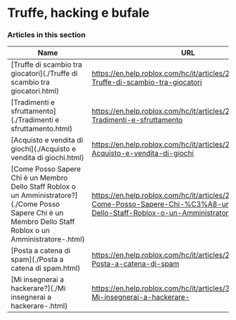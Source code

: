 # Truffe, hacking e bufale  
### Articles in this section
Name|URL
-|-
[Truffe di scambio tra giocatori](./Truffe di scambio tra giocatori.html) |https://en.help.roblox.com/hc/it/articles/203312390-Truffe-di-scambio-tra-giocatori
[Tradimenti e sfruttamento](./Tradimenti e sfruttamento.html) |https://en.help.roblox.com/hc/it/articles/203312450-Tradimenti-e-sfruttamento
[Acquisto e vendita di giochi](./Acquisto e vendita di giochi.html) |https://en.help.roblox.com/hc/it/articles/203313980-Acquisto-e-vendita-di-giochi
[Come Posso Sapere Chi è un Membro Dello Staff Roblox o un Amministratore?](./Come Posso Sapere Chi è un Membro Dello Staff Roblox o un Amministratore-.html) |https://en.help.roblox.com/hc/it/articles/203313360-Come-Posso-Sapere-Chi-%C3%A8-un-Membro-Dello-Staff-Roblox-o-un-Amministratore-
[Posta a catena di spam](./Posta a catena di spam.html) |https://en.help.roblox.com/hc/it/articles/203312510-Posta-a-catena-di-spam
[Mi insegnerai a hackerare?](./Mi insegnerai a hackerare-.html) |https://en.help.roblox.com/hc/it/articles/360000242306-Mi-insegnerai-a-hackerare-
